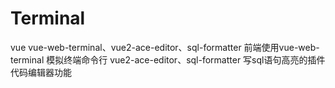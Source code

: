 # Terminal
vue vue-web-terminal、vue2-ace-editor、sql-formatter 前端使用vue-web-terminal 模拟终端命令行 vue2-ace-editor、sql-formatter 写sql语句高亮的插件 代码编辑器功能
